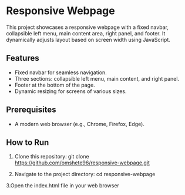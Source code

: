 # Responsive Webpage

This project showcases a responsive webpage with a fixed navbar, collapsible left menu, main content area, right panel, and footer. It dynamically adjusts layout based on screen width using JavaScript.

## Features
- Fixed navbar for seamless navigation.
- Three sections: collapsible left menu, main content, and right panel.
- Footer at the bottom of the page.
- Dynamic resizing for screens of various sizes.

## Prerequisites
- A modern web browser (e.g., Chrome, Firefox, Edge).

## How to Run
1. Clone this repository:
   git clone https://github.com/omshete96/responsive-webpage.git

2. Navigate to the project directory:
   cd responsive-webpage

3.Open the index.html file in your web browser
